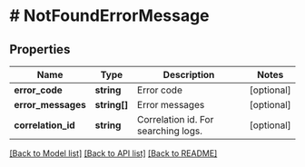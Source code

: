 # # NotFoundErrorMessage

## Properties

Name | Type | Description | Notes
------------ | ------------- | ------------- | -------------
**error_code** | **string** | Error code | [optional]
**error_messages** | **string[]** | Error messages | [optional]
**correlation_id** | **string** | Correlation id. For searching logs. | [optional]

[[Back to Model list]](../../README.md#models) [[Back to API list]](../../README.md#endpoints) [[Back to README]](../../README.md)
